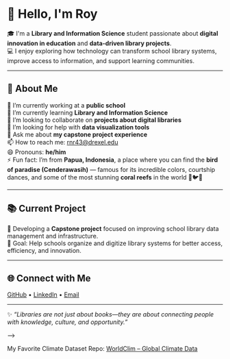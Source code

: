 # 👋 Hello, I'm Roy

🎓 I'm a **Library and Information Science** student passionate about **digital innovation in education** and **data-driven library projects**.  
💻 I enjoy exploring how technology can transform school library systems, improve access to information, and support learning communities.  

---

## 🌟 About Me

🔭 I’m currently working at a **public school**  
🌱 I’m currently learning **Library and Information Science**  
👯 I’m looking to collaborate on **projects about digital libraries**  
🤔 I’m looking for help with **data visualization tools**  
💬 Ask me about **my capstone project experience**  
📫 How to reach me: [rnr43@drexel.edu](mailto:rnr43@drexel.edu)  
😄 Pronouns: **he/him**  
⚡ Fun fact: I’m from **Papua, Indonesia**, a place where you can find the **bird of paradise (Cenderawasih)** — famous for its incredible colors, courtship dances, and some of the most stunning **coral reefs** in the world 🌺🐦🌊  

---

## 📚 Current Project

📘 Developing a **Capstone project** focused on improving school library data management and infrastructure.  
🎯 Goal: Help schools organize and digitize library systems for better access, efficiency, and innovation.

---

## 🌐 Connect with Me

[GitHub](https://github.com/RoyRumbino) • [LinkedIn](www.linkedin.com/in/royrumbino) • [Email](mailto:rnr43@drexel.edu)

---

✨ *“Libraries are not just about books—they are about connecting people with knowledge, culture, and opportunity.”*



-->
<p>My Favorite Climate Dataset Repo: 
<a href="https://github.com/awesomedata/apd-core/blob/master/core/Climate%2BWeather/WorldClim.yml">
WorldClim – Global Climate Data
</a></p>
